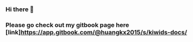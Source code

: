 ### Hi there 👋
### Please go check out my gitbook page here [link]https://app.gitbook.com/@huangkx2015/s/kiwids-docs/

<!--
**kiwids0220/kiwids0220** is a ✨ _special_ ✨ repository because its `README.md` (this file) appears on your GitHub profile.


Here are some ideas to get you started:

- 🔭 I’m currently working on ... [link]OSCP Journey
- 🌱 I’m currently learning ... Hmmmm, just something.  
- 👯 I’m looking to collaborate on ... Python scripts to increase the productivity of reconing.
- 🤔 I’m looking for help with ... IP routing.
- 💬 Ask me about ... 
- 📫 How to reach me: ... kxh170006@utdallas.edu 
- 😄 Pronouns: ...
- ⚡ Fun fact: ...  My name is kaiisnt'myname
-->
